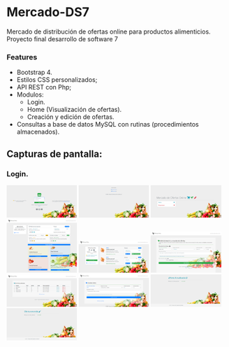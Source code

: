# Mercado-DS7
Mercado de distribución de ofertas online para productos alimenticios. Proyecto final desarrollo de software 7

### Features
- Bootstrap 4.
- Estilos CSS personalizados;
- API REST con Php;
- Modulos:
  - Login.
  - Home (Visualización de ofertas).
  - Creación y edición de ofertas.
- Consultas a base de datos MySQL con rutinas (procedimientos almacenados).

Capturas de pantalla:
-------------
### Login.
<img src="assets/screenshots/login.png" alt="" width="32%"> <img src="assets/screenshots/logout.png" alt="" width="32%"> <img src="assets/screenshots/loged.png" alt="" width="32%"> <img src="assets/screenshots/home.png" alt="" width="32%"> <img src="assets/screenshots/ofertas.png" alt="" width="32%"> <img src="assets/screenshots/nuevaoferta.png" alt="" width="32%"> <img src="assets/screenshots/misofertas.png" alt="" width="32%"> <img src="assets/screenshots/actualizaroferta.png" alt="" width="32%"> <img src="assets/screenshots/ofertaactualizada.png" alt="" width="32%"> <img src="assets/screenshots/ofertaeliminada.png" alt="" width="32%">
